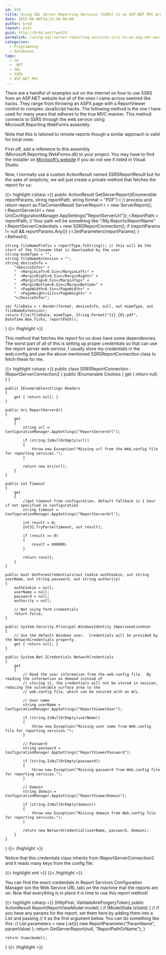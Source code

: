 ```yaml
---
id: 574
title: Using SQL Server Reporting Services (SSRS) in an ASP.NET MVC project
date: 2015-06-08T14:21:49-04:00
author: brad
layout: post
guid: http://br4d.net/?p=574
permalink: /using-sql-server-reporting-services-ssrs-in-an-asp-net-mvc-project/
categories:
  - Programming
  - Databases
tags:
  - C#
  - .NET
  - SQL
  - SSRS
  - ASP.NET MVC
---
```

There are a handful of examples out on the internet on how to use SSRS from an ASP.NET website but all of the ones I came across seemed like hacks. They range from throwing an ASPX page with a ReportViewer control to complex JavaScript hacks. The following method is the one I have used for many years that adheres to the true MVC manner. This method connects to SSRS through the web service using Microsoft.Reporting.WebForms assembly.

Note that this is tailored to remote reports though a similar approach is valid for local ones.

First off, add a reference to this assembly (Microsoft.Reporting.WebForms.dll) to your project. You may have to find the installer on [Microsoft’s website](http://www.microsoft.com/en-us/download/details.aspx?id=35747) if you do not see it listed in Visual Studio.

Now, I normally use a custom ActionResult named SSRSReportResult but for the sake of simplicity, we will just create a private method that fetches the report for us:

{{< highlight csharp >}}
public ActionResult GetServerReport(IEnumerable<ReportParameter> reportParams, string reportPath, string format = "PDF")
{
    // process and return report as FileContentResult
    ServerReport r = new ServerReport();
    r.ReportServerUrl = new Uri(ConfigurationManager.AppSettings["ReportServerUrl"]);
    r.ReportPath = reportPath; // Your path will be something like "/My.Reports/ReportName"
    r.ReportServerCredentials = new SSRSReportConnection();
    if (reportParams != null && reportParams.Any())
    {
        r.SetParameters(reportParams);
    }
    r.Refresh();

    string fileNamePrefix = reportType.ToString(); // this will be the start of the filename that is downloaded by the user
    string mimeType = "";
    string fileNameExtension = "";
    string deviceInfo =
        "<DeviceInfo>" +
        "  <MarginLeft>0.5in</MarginLeft>" +
        "  <MarginRight>0.5in</MarginRight>" +
        "  <MarginTop>0.5in</MarginTop>" +
        "  <MarginBottom>0.5in</MarginBottom>" +
        "  <PageWidth>8.5in</PageWidth>" +
        "  <PageHeight>11in</PageHeight>" +
        "</DeviceInfo>";

    var fileData = r.Render(format, deviceInfo, null, out mimeType, out fileNameExtension);
    return File(fileData, mimeType, String.Format("{1}_{0}.pdf", DateTime.Now.Ticks, reportPath));
}
{{< /highlight >}}

This method that fetches the report for us does have some dependencies. The worst part of all of this is setting up proper credentials so that can use the report server web service. I usually store my credentials in the web.config and use the above mentioned SSRSReportConnection class to fetch these for me.

{{< highlight csharp >}}
public class SSRSReportConnection : IReportServerConnection2
{
    public IEnumerable<Cookie> Cookies
    {
        get { return null; }
    }

    public IEnumerable<string> Headers
    {
        get { return null; }
    }

    public Uri ReportServerUrl
    {
        get
        {
            string url = ConfigurationManager.AppSettings["ReportServerUrl"];

            if (string.IsNullOrEmpty(url))
            {
                throw new Exception("Missing url from the Web.config file for reporting services.");
            }

            return new Uri(url);
        }
    }

    public int Timeout
    {
        get
        {
            //get timeout from configuration, default fallback is 1 hour if not specified in configuration
            string timeout = ConfigurationManager.AppSettings["ReportServerUrl"];

            int result = 0;
            Int32.TryParse(timeout, out result);

            if (result == 0)
            {
                result = 600000;
            }

            return result;
        }
    }

    public bool GetFormsCredentials(out Cookie authCookie, out string userName, out string password, out string authority)
    {
        authCookie = null;
        userName = null;
        password = null;
        authority = null;

        // Not using form credentials
        return false;
    }

    public System.Security.Principal.WindowsIdentity ImpersonationUser
    {
        // Use the default Windows user.  Credentials will be provided by the NetworkCredentials property.
        get { return null; }
    }

    public System.Net.ICredentials NetworkCredentials
    {
        get
        {
            // Read the user information from the web.config file.  By reading the information on demand instead of
            // storing it, the credentials will not be stored in session, reducing the vulnerable surface area to the
            // web.config file, which can be secured with an ACL.

            // User name
            string userName = ConfigurationManager.AppSettings["ReportViewerUser"];

            if (string.IsNullOrEmpty(userName))
            {
                throw new Exception("Missing user name from Web.config file for reporting services.");
            }

            // Password
            string password = ConfigurationManager.AppSettings["ReportViewerPassword"];

            if (string.IsNullOrEmpty(password))
            {
                throw new Exception("Missing password from Web.config file for reporting services.");
            }

            // Domain
            string domain = ConfigurationManager.AppSettings["ReportViewerDomain"];

            if (string.IsNullOrEmpty(domain))
            {
                throw new Exception("Missing domain from Web.config file for reporting services.");
            }

            return new NetworkCredential(userName, password, domain);
        }
    }
}
{{< /highlight >}}

Notice that this credentials class inherits from IReportServerConnection2 and it reads many keys from the config file:

{{< highlight xml >}}
<add key="ReportServerUrl" value="http://your-path/ReportServer" />
<add key="ReportViewerUser" value="YourUserName" />
<add key="ReportViewerPassword" value="YourPassword" />
<add key="ReportViewerDomain" value="YourDomainOrMachineName" />
{{< /highlight >}}

You can find the exact credentials in Report Services Configuration Manager (on the Web Service URL tab) on the machine that the reports are on. Now that everything is in place it is time to use this report method!

{{< highlight csharp >}}
[HttpPost, ValidateAntiForgeryToken]
public ActionResult Report(ReportViewModel model)
{
    if (ModelState.IsValid)
    {
        // if you have any params for the report, set them here by adding them into a List<ReportParamater> and passing
        // it as the first argument below. You can do something like this:
        // List<ReportParameter> parameters = new List<ReportParameter>(){ new ReportParameter("ParamName", paramValue) };
        return GetServerReport(null, "ReportPathOrName");
    }

    return View(model);
}
{{< /highlight >}}
